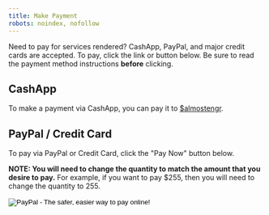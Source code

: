 ```yaml
---
title: Make Payment
robots: noindex, nofollow
---
```


Need to pay for services rendered? CashApp, PayPal, and major credit cards are accepted. To pay,
click the link or button below. Be sure to read the payment method instructions **before** clicking.

## CashApp

To make a payment via CashApp, you can pay it to
<a href="https://cash.app/$almostengr" target="_blank">$almostengr</a>.

## PayPal / Credit Card

To pay via PayPal or Credit Card, click the "Pay Now" button below.

**NOTE: You will need to change the quantity to match the amount that you desire to pay.** For example,
if you want to pay $255, then you will need to change the quantity to 255.

<form class="text-center" action="https://www.paypal.com/cgi-bin/webscr" method="post" target="_top">
    <input type="hidden" name="cmd" value="_s-xclick">
    <input type="hidden" name="hosted_button_id" value="2MUCMJY9TL9AC">
    <input type="image" src="https://www.paypalobjects.com/en_US/i/btn/btn_paynowCC_LG.gif" border="0" 
        name="submit" alt="PayPal - The safer, easier way to pay online!">
    <img alt="" border="0" src="https://www.paypalobjects.com/en_US/i/scr/pixel.gif" width="1" height="1">
</form>